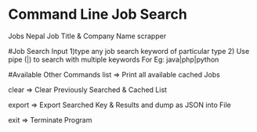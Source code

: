 # Command Line Job Search

Jobs Nepal Job Title & Company Name scrapper

#Job Search Input
1)type any job search keyword of particular type
2) Use pipe (|) to search with multiple keywords
For Eg: java|php|python

#Available Other Commands
list => Print all available cached Jobs

clear => Clear Previously Searched & Cached List

export => Export Searched Key & Results and dump as JSON into File

exit => Terminate Program
